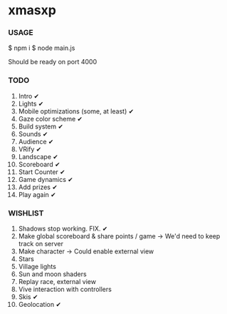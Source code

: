 # xmasxp

### USAGE

$ npm i
$ node main.js

Should be ready on port 4000

### TODO

1. Intro ✔
2. Lights ✔
3. Mobile optimizations (some, at least) ✔
4. Gaze color scheme ✔
5. Build system ✔
6. Sounds ✔
7. Audience ✔
8. VRify ✔
9. Landscape ✔
10. Scoreboard ✔
11. Start Counter ✔
12. Game dynamics ✔
13. Add prizes ✔
14. Play again ✔

### WISHLIST

1. Shadows stop working. FIX. ✔
2. Make global scoreboard & share points / game -> We'd need to keep track on server
3. Make character -> Could enable external view
4. Stars
5. Village lights
6. Sun and moon shaders
7. Replay race, external view
8. Vive interaction with controllers
9. Skis ✔
10. Geolocation ✔